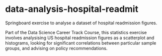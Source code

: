 # data-analysis-hospital-readmit
Springboard exercise to analyse a dataset of hospital readmission figures. 

Part of the Data Science Career Track Course, this statistics exercise involves analysising
US hospital readmission figures as a scatterplot and histograms, looking for significant
correlations between particular sample groups, and advising on policy recommendations.
